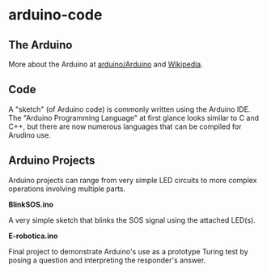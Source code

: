 # arduino-code

## The Arduino

More about the Arduino at [arduino/Arduino](https://github.com/arduino/Arduino) and [Wikipedia](https://en.wikipedia.org/wiki/Arduino).

## Code

A "sketch" (of Arduino code) is commonly written using the Arduino IDE. The "Arduino Programming Language" at first glance looks similar to C and C++, but there are now numerous languages that can be compiled for Arudino use. 


## Arduino Projects

Arduino projects can range from very simple LED circuits to more complex operations involving multiple parts.


**BlinkSOS.ino**

A very simple sketch that blinks the SOS signal using the attached LED(s).


**E-robotica.ino**

Final project to demonstrate Arduino's use as a prototype Turing test by posing a question and interpreting the responder's answer.
